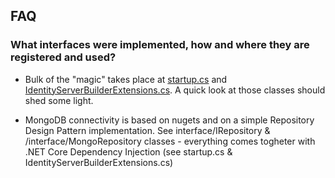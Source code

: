 

## FAQ 

### What interfaces were implemented, how and where they are registered and used?

- Bulk of the "magic" takes place at [startup.cs](https://github.com/Rilton/IdentityServer4.Samples.Mongo/blob/dd2fc4f2e9d375c941db5c6042e1e2132ac8209c/9_MongoRepository/src/QuickstartIdentityServer/Startup.cs) and  
[IdentityServerBuilderExtensions.cs](https://github.com/Rilton/IdentityServer4.Samples.Mongo/blob/dd2fc4f2e9d375c941db5c6042e1e2132ac8209c/9_MongoRepository/src/QuickstartIdentityServer/Quickstart/Extension/IdentityServerBuilderExtensions.cs). A quick
look at those classes should shed some light.

- MongoDB connectivity is based on  nugets and  on a simple Repository Design Pattern implementation. See  interface/IRepository & /interface/MongoRepository classes - everything comes togheter with .NET Core Dependency Injection (see startup.cs & IdentityServerBuilderExtensions.cs)  


